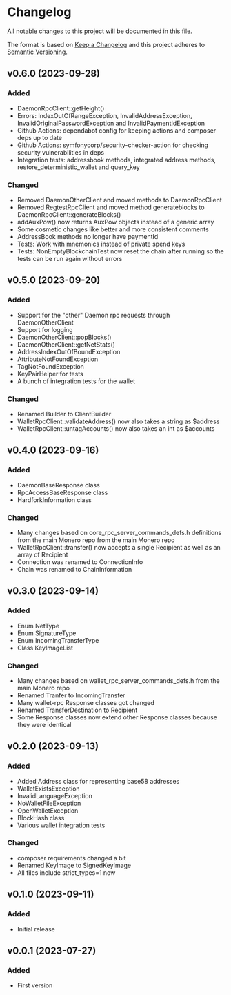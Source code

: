 # Changelog
All notable changes to this project will be documented in this file.

The format is based on [Keep a Changelog](http://keepachangelog.com/)
and this project adheres to [Semantic Versioning](http://semver.org/).

## v0.6.0 (2023-09-28)
### Added
- DaemonRpcClient::getHeight()
- Errors: IndexOutOfRangeException, InvalidAddressException, InvalidOriginalPasswordException and InvalidPaymentIdException
- Github Actions: dependabot config for keeping actions and composer deps up to date
- Github Actions: symfonycorp/security-checker-action for checking security vulnerabilities in deps
- Integration tests: addressbook methods, integrated address methods, restore_deterministic_wallet and query_key 

### Changed
- Removed DaemonOtherClient and moved methods to DaemonRpcClient
- Removed RegtestRpcClient and moved method generateblocks to DaemonRpcClient::generateBlocks()
- addAuxPow() now returns AuxPow objects instead of a generic array
- Some cosmetic changes like better and more consistent comments
- AddressBook methods no longer have paymentId
- Tests: Work with mnemonics instead of private spend keys
- Tests: NonEmptyBlockchainTest now reset the chain after running so the tests can be run again without errors

## v0.5.0 (2023-09-20)
### Added
- Support for the "other" Daemon rpc requests through DaemonOtherClient
- Support for logging
- DaemonOtherClient::popBlocks()
- DaemonOtherClient::getNetStats()
- AddressIndexOutOfBoundException
- AttributeNotFoundException
- TagNotFoundException
- KeyPairHelper for tests
- A bunch of integration tests for the wallet

### Changed
- Renamed Builder to ClientBuilder
- WalletRpcClient::validateAddress() now also takes a string as $address
- WalletRpcClient::untagAccounts() now also takes an int as $accounts

## v0.4.0 (2023-09-16)
### Added
- DaemonBaseResponse class
- RpcAccessBaseResponse class
- HardforkInformation class

### Changed
- Many changes based on core_rpc_server_commands_defs.h definitions from the main Monero repo from the main Monero repo
- WalletRpcClient::transfer() now accepts a single Recipient as well as an array of Recipient
- Connection was renamed to ConnectionInfo
- Chain was renamed to ChainInformation

## v0.3.0 (2023-09-14)
### Added
- Enum NetType
- Enum SignatureType
- Enum IncomingTransferType
- Class KeyImageList
### Changed
- Many changes based on wallet_rpc_server_commands_defs.h from the main Monero repo
- Renamed Tranfer to IncomingTransfer
- Many wallet-rpc Response classes got changed 
- Renamed TransferDestination to Recipient
- Some Response classes now extend other Response classes because they were identical

## v0.2.0 (2023-09-13)
### Added
- Added Address class for representing base58 addresses
- WalletExistsException
- InvalidLanguageException
- NoWalletFileException
- OpenWalletException
- BlockHash class
- Various wallet integration tests

### Changed
- composer requirements changed a bit
- Renamed KeyImage to SignedKeyImage
- All files include strict_types=1 now

## v0.1.0 (2023-09-11)
### Added
- Initial release

## v0.0.1 (2023-07-27)
### Added
- First version
